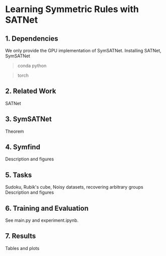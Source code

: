 # Learning Symmetric Rules with SATNet

## 1. Dependencies
We only provide the GPU implementation of SymSATNet.
Installing SATNet, SymSATNet

> conda python

> torch


## 2. Related Work
SATNet


## 3. SymSATNet
Theorem


## 4. Symfind
Description and figures


## 5. Tasks
Sudoku, Rubik's cube, Noisy datasets, recovering arbitrary groups
Description and figures


## 6. Training and Evaluation
See main.py and experiment.ipynb.


## 7. Results
Tables and plots